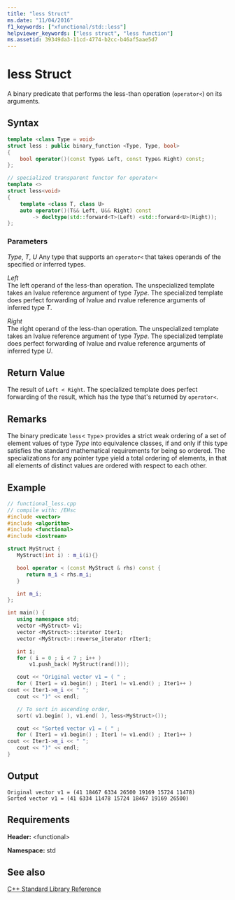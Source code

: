 ```yaml
---
title: "less Struct"
ms.date: "11/04/2016"
f1_keywords: ["xfunctional/std::less"]
helpviewer_keywords: ["less struct", "less function"]
ms.assetid: 39349da3-11cd-4774-b2cc-b46af5aae5d7
---
```

# less Struct

A binary predicate that performs the less-than operation (`operator<`) on its arguments.

## Syntax

```cpp
template <class Type = void>
struct less : public binary_function <Type, Type, bool>
{
    bool operator()(const Type& Left, const Type& Right) const;
};

// specialized transparent functor for operator<
template <>
struct less<void>
{
    template <class T, class U>
    auto operator()(T&& Left, U&& Right) const
        -> decltype(std::forward<T>(Left) <std::forward<U>(Right));
};
```

### Parameters

*Type*, *T*, *U*
Any type that supports an `operator<` that takes operands of the specified or inferred types.

*Left*<br/>
The left operand of the less-than operation. The unspecialized template takes an lvalue reference argument of type *Type*. The specialized template does perfect forwarding of lvalue and rvalue reference arguments of inferred type *T*.

*Right*<br/>
The right operand of the less-than operation. The unspecialized template takes an lvalue reference argument of type *Type*. The specialized template does perfect forwarding of lvalue and rvalue reference arguments of inferred type *U*.

## Return Value

The result of `Left < Right`. The specialized template does perfect forwarding of the result, which has the type that's returned by `operator<`.

## Remarks

The binary predicate `less`< `Type`> provides a strict weak ordering of a set of element values of type *Type* into equivalence classes, if and only if this type satisfies the standard mathematical requirements for being so ordered. The specializations for any pointer type yield a total ordering of elements, in that all elements of distinct values are ordered with respect to each other.

## Example

```cpp
// functional_less.cpp
// compile with: /EHsc
#include <vector>
#include <algorithm>
#include <functional>
#include <iostream>

struct MyStruct {
   MyStruct(int i) : m_i(i){}

   bool operator < (const MyStruct & rhs) const {
      return m_i < rhs.m_i;
   }

   int m_i;
};

int main() {
   using namespace std;
   vector <MyStruct> v1;
   vector <MyStruct>::iterator Iter1;
   vector <MyStruct>::reverse_iterator rIter1;

   int i;
   for ( i = 0 ; i < 7 ; i++ )
       v1.push_back( MyStruct(rand()));

   cout << "Original vector v1 = ( " ;
   for ( Iter1 = v1.begin() ; Iter1 != v1.end() ; Iter1++ )
cout << Iter1->m_i << " ";
   cout << ")" << endl;

   // To sort in ascending order,
   sort( v1.begin( ), v1.end( ), less<MyStruct>());

   cout << "Sorted vector v1 = ( " ;
   for ( Iter1 = v1.begin() ; Iter1 != v1.end() ; Iter1++ )
cout << Iter1->m_i << " ";
   cout << ")" << endl;
}
```

## Output

```Output
Original vector v1 = (41 18467 6334 26500 19169 15724 11478)
Sorted vector v1 = (41 6334 11478 15724 18467 19169 26500)
```

## Requirements

**Header:** \<functional>

**Namespace:** std

## See also

[C++ Standard Library Reference](../standard-library/cpp-standard-library-reference.md)<br/>
